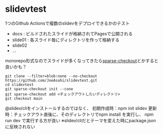 # slidevtest

1つのGithub Actionsで複数のslidevをデプロイできるかのテスト

 - docs : ビルドされたスライドが格納されてPagesで公開される
 - slide01 : 各スライド毎にディレクトリを作って格納する
 - slide02
 - ...

monorepo形式なのでスライドが多くなってきたら[sparse-checkout](https://git-scm.com/docs/git-sparse-checkout)とかすると良いかも？

```
git clone --filter=blob:none --no-checkout https://github.com/JoeAsahi/slidevtest.git
cd slidevtest
git sparse-checkout init --cone
git sparse-checkout add <チェックアウトしたいディレクトリ>
git checkout main
```

@slidev/cliをインストールするのではなく、
初期作成時：npm init slidev
更新時：チェックアウト直後に、そのディレクトリでnpm install
を実行し、
npm run dev
で実行する方が良い
※slidev/cliだとテーマを変えた時にpackage.jsonに反映されない
